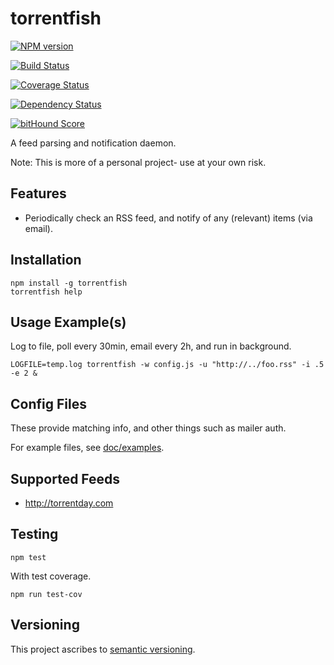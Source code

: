 # torrentfish

[![NPM version](https://badge.fury.io/js/torrentfish.svg)](http://badge.fury.io/js/torrentfish)

[![Build Status](https://travis-ci.org/brentlintner/torrentfish.svg?branch=master)](https://travis-ci.org/brentlintner/torrentfish)

[![Coverage Status](https://img.shields.io/coveralls/brentlintner/torrentfish.svg)](https://coveralls.io/r/brentlintner/torrentfish?branch=master)

[![Dependency Status](https://david-dm.org/brentlintner/torrentfish.svg)](https://david-dm.org/brentlintner/torrentfish)

[![bitHound Score](https://www.bithound.io/github/brentlintner/torrentfish/badges/score.svg)](https://www.bithound.io/github/brentlintner/torrentfish)

A feed parsing and notification daemon.

Note: This is more of a personal project- use at your own risk.

## Features

* Periodically check an RSS feed, and notify of any (relevant) items (via email).

## Installation

    npm install -g torrentfish
    torrentfish help

## Usage Example(s)

Log to file, poll every 30min, email every 2h, and run in background.

    LOGFILE=temp.log torrentfish -w config.js -u "http://../foo.rss" -i .5 -e 2 &

## Config Files

These provide matching info, and other things such as mailer auth.

For example files, see [doc/examples](https://github.com/brentlintner/torrentfish/blob/master/doc/examples/dot.torrentfish.js).

## Supported Feeds

* http://torrentday.com

## Testing

    npm test

With test coverage.

    npm run test-cov

## Versioning

This project ascribes to [semantic versioning](http://semver.org).
